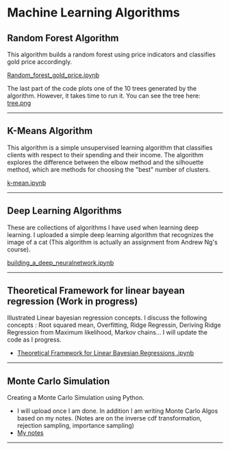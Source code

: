 # Machine Learning Algorithms

## Random Forest Algorithm
This algorithm builds a random forest using price indicators and classifies gold price accordingly.

[Random_forest_gold_price.ipynb](Random_forest_gold_price.ipynb)

The last part of the code plots one of the 10 trees generated by the algorithm. However, it takes time to run it.
You can see the tree here: [tree.png](tree.png)

---

## K-Means Algorithm
This algorithm is a simple unsupervised learning algorithm that classifies clients with respect to their spending and their income.
The algorithm explores the difference between the elbow method and the silhouette method, which are methods for choosing the "best" number of clusters.

[k-mean.ipynb](k-mean.ipynb)

---

## Deep Learning Algorithms
These are collections of algorithms I have used when learning deep learning. I uploaded a simple deep learning algorithm that recognizes the image of a cat (This algorithm is actually an assignment from Andrew Ng's course).

[building_a_deep_neuralnetwork.ipynb](building_a_deep_neuralnetwork.ipynb)

---


## Theoretical Framework for linear bayean regression (Work in progress)
Illustrated Linear bayesian regression concepts.
I discuss the following concepts : Root squared mean, Overfitting, Ridge Regressin, Deriving Ridge Regression from Maximum likelihood, Markov chains...
I will update the code as I progress.

- [Theoretical Framework for Linear Bayesian Regressions .ipynb](Theoretical%20Framework%20for%20Linear%20Bayesian%20Regressions%20.ipynb)

---

## Monte Carlo Simulation
Creating a Monte Carlo Simulation using Python.

- I will upload once I am done. In addition I am writing Monte Carlo Algos based on my notes. 
(Notes are on the inverse cdf transformation, rejection sampling, importance sampling)
- [My notes](./My%20notes.pdf)

---



